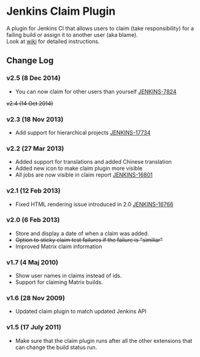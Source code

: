 Jenkins Claim Plugin
=========================

A plugin for Jenkins CI that allows users to claim (take responsibility) for a failing build or assign it to another user (aka blame).<br>
Look at [wiki] for detailed instructions.

Change Log
----------

### v2.5 (8 Dec 2014)
- You can now claim for other users than yourself [JENKINS-7824]

~~v2.4 (14 Oct 2014)~~

### v2.3 (18 Nov 2013)
- Add support for hierarchical projects [JENKINS-17734]

### v2.2 (27 Mar 2013)
- Added support for translations and added Chinese translation
- Added new icon to make claim plugin more visible
- All jobs are now visible in claim report [JENKINS-16801]

### v2.1 (12 Feb 2013)

- Fixed HTML rendering issue introduced in 2.0 [JENKINS-16766]

### v2.0 (6 Feb 2013)

- Store and display a date of when a claim was added.
- ~~Option to sticky claim test failures if the failure is "similiar"~~
- Improved Matrix claim information

### v1.7 (4 Maj 2010)

- Show user names in claims instead of ids.
- Support for claiming Matrix builds.

### v1.6 (28 Nov 2009)

- Updated claim plugin to match updated Jenkins API

### v1.5 (17 July 2011)

- Make sure that the claim plugin runs after all the other extensions that can change the build status run.

[JENKINS-17734]: https://issues.jenkins-ci.org/browse/JENKINS-17734
[JENKINS-16801]: https://issues.jenkins-ci.org/browse/JENKINS-16801
[JENKINS-16766]: https://issues.jenkins-ci.org/browse/JENKINS-16766
[JENKINS-7824]: https://issues.jenkins-ci.org/browse/JENKINS-7824
[wiki]: https://wiki.jenkins-ci.org/display/JENKINS/Claim+plugin
